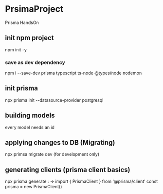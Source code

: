 # PrsimaProject
Prisma HandsOn

## init npm project
npm init -y

### save as dev dependency
npm i --save-dev prisma typescript ts-node @types/node nodemon

## init prisma
npx prisma init --datasource-provider postgresql

## building models 
every model needs an id 

## applying changes to DB (Migrating)
npx primsa migrate dev (for development only)

## generating clients (prisma client basics)
npx prisma generate :
    => import { PrismaClient } from '@prisma/client'
       const prisma = new PrismaClient()